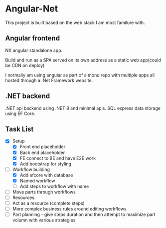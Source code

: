 # Angular-Net

This project is built based on the web stack I am most familure with.

## Angular frontend

NX angular standalone app.

Build and run as a SPA served on its own address as a static web app(could be CDN on deploy)

I normally am using angular as part of a mono repo with multiple apps all hosted through a .Net Framework website.

## .NET backend

.NET api backend using .NET 8 and minimal apis. SQL express data storage using EF Core.

## Task List

- [x] Setup
  - [x] Front end placeholder
  - [x] Back end placeholder
  - [x] FE connect to BE and have E2E work
  - [x] Add bootstrap for styling
- [ ] Workflow building
  - [x] Add efcore with database
  - [x] Named workflow
  - [ ] Add steps to workflow with name
- [ ] Move parts through workflows
- [ ] Resources
- [ ] Act as a resource (complete steps)
- [ ] More complex business rules around editing workflows
- [ ] Part planning - give steps duration and then attempt to maximize part volumn with various strategies
